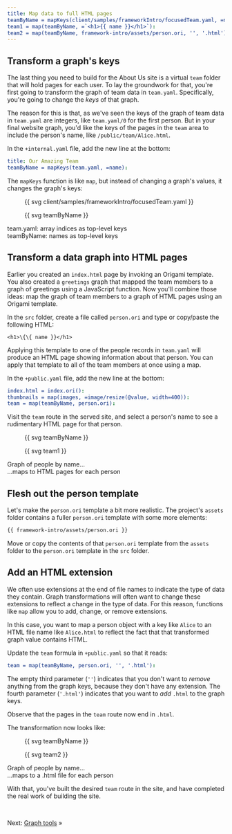 ```yaml
---
title: Map data to full HTML pages
teamByName = mapKeys(client/samples/frameworkIntro/focusedTeam.yaml, =name):
team1 = map(teamByName, =`<h1>{{ name }}</h1>`):
team2 = map(teamByName, framework-intro/assets/person.ori, '', '.html'):
---
```


## Transform a graph's keys

The last thing you need to build for the About Us site is a virtual `team` folder that will hold pages for each user. To lay the groundwork for that, you're first going to transform the graph of team data in `team.yaml`. Specifically, you're going to change the _keys_ of that graph.

The reason for this is that, as we've seen the keys of the graph of team data in `team.yaml` are integers, like `team.yaml/0` for the first person. But in your final website graph, you'd like the keys of the pages in the `team` area to include the person's name, like `/public/team/Alice.html`.

<span class="tutorialStep"></span> In the `+internal.yaml` file, add the new line at the bottom:

```yaml
title: Our Amazing Team
teamByName = mapKeys(team.yaml, =name):
```

The `mapKeys` function is like `map`, but instead of changing a graph's values, it changes the graph's keys:

<div class="sideBySide">
  <figure class="constrain">
    {{ svg client/samples/frameworkIntro/focusedTeam.yaml }}
  </figure>
  <figure class="constrain">
    {{ svg teamByName }}
  </figure>
  <figcaption>team.yaml: array indices as top-level keys</figcaption>
  <figcaption>teamByName: names as top-level keys</figcaption>
</div>

## Transform a data graph into HTML pages

Earlier you created an `index.html` page by invoking an Origami template. You also created a `greetings` graph that mapped the team members to a graph of greetings using a JavaScript function. Now you'll combine those ideas: map the graph of team members to a graph of HTML pages using an Origami template.

<span class="tutorialStep"></span> In the `src` folder, create a file called `person.ori` and type or copy/paste the following HTML:

```
<h1>\{\{ name }}</h1>
```

Applying this template to one of the people records in `team.yaml` will produce an HTML page showing information about that person. You can apply that template to all of the team members at once using a map.

<span class="tutorialStep"></span> In the `+public.yaml` file, add the new line at the bottom:

```yaml
index.html = index.ori():
thumbnails = map(images, =image/resize(@value, width=400)):
team = map(teamByName, person.ori):
```

<span class="tutorialStep"></span> Visit the `team` route in the served site, and select a person's name to see a rudimentary HTML page for that person.

<div class="sideBySide">
  <figure class="constrain">
    {{ svg teamByName }}
  </figure>
  <figure>
    {{ svg team1 }}
  </figure>
  <figcaption>Graph of people by name…</figcaption>
  <figcaption>…maps to HTML pages for each person</figcaption>
</div>

## Flesh out the person template

Let's make the `person.ori` template a bit more realistic. The project's `assets` folder contains a fuller `person.ori` template with some more elements:

```html
{{ framework-intro/assets/person.ori }}
```

<span class="tutorialStep"></span> Move or copy the contents of that `person.ori` template from the `assets` folder to the `person.ori` template in the `src` folder.

## Add an HTML extension

We often use extensions at the end of file names to indicate the type of data they contain. Graph transformations will often want to change these extensions to reflect a change in the type of data. For this reason, functions like `map` allow you to add, change, or remove extensions.

In this case, you want to map a person object with a key like `Alice` to an HTML file name like `Alice.html` to reflect the fact that that transformed graph value contains HTML.

<span class="tutorialStep"></span> Update the `team` formula in `+public.yaml` so that it reads:

```yaml
team = map(teamByName, person.ori, '', '.html'):
```

The empty third parameter (`''`) indicates that you don't want to _remove_ anything from the graph keys, because they don't have any extension. The fourth parameter (`'.html'`) indicates that you want to _add_ `.html` to the graph keys.

<span class="tutorialStep"></span> Observe that the pages in the `team` route now end in `.html`.

The transformation now looks like:

<div class="sideBySide">
  <figure class="constrain">
    {{ svg teamByName }}
  </figure>
  <figure>
    {{ svg team2 }}
  </figure>
  <figcaption>Graph of people by name…</figcaption>
  <figcaption>…maps to a .html file for each person</figcaption>
</div>

With that, you've built the desired `team` route in the site, and have completed the real work of building the site.

&nbsp;

Next: [Graph tools](intro9.html) »
